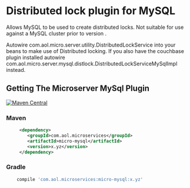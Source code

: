 # Distributed lock plugin for MySQL

Allows MySQL to be used to create distributed locks. Not suitable for use against a MySQL cluster prior to version .

Autowire com.aol.micro.server.utility.DistributedLockService into your beans to make use of Distributed locking. If you also have the couchbase plugin installed autowire com.aol.micro.server.mysql.distlock.DistributedLockServiceMySqlImpl instead.

## Getting The Microserver MySql Plugin

[![Maven Central](https://maven-badges.herokuapp.com/maven-central/com.aol.microservices/micro-mysql/badge.svg)](https://maven-badges.herokuapp.com/maven-central/com.aol.microservices/micro-mysql)

### Maven 
```xml
     <dependency>
        <groupId>com.aol.microservices</groupId>  
        <artifactId>micro-mysql</artifactId>
        <version>x.yz</version>
     </dependency>
```
### Gradle
```groovy
    compile 'com.aol.microservices:micro-mysql:x.yz'
```